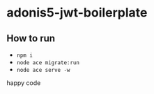 # adonis5-jwt-boilerplate

## How to run
- `npm i`
- `node ace migrate:run`
- `node ace serve -w`

happy code
